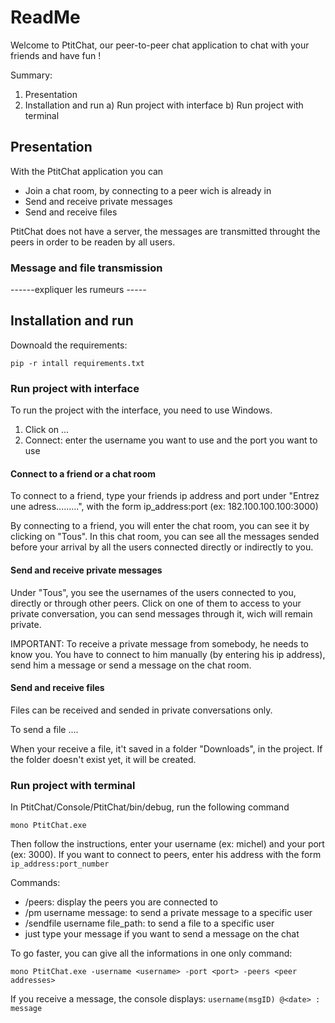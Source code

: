 # ReadMe

Welcome to PtitChat, our peer-to-peer chat application to chat with your friends and have fun !

Summary:
1. Presentation
2. Installation and run
  a) Run project with interface
  b) Run project with terminal


## Presentation

With the PtitChat application you can
- Join a chat room, by connecting to a peer wich is already in
- Send and receive private messages
- Send and receive files 

PtitChat does not have a server, the messages are transmitted throught the peers in order to be readen by all users.

### Message and file transmission
------expliquer les rumeurs -----


## Installation and run

Downoald the requirements:

`pip -r intall requirements.txt`

### Run project with interface

To run the project with the interface, you need to use Windows.

1. Click on ...
2. Connect: enter the username you want to use and the port you want to use

#### Connect to a friend or a chat room

To connect to a friend, type your friends ip address and port under "Entrez une adress.........", with the form ip_address:port (ex: 182.100.100.100:3000)

By connecting to a friend, you will enter the chat room, you can see it by clicking on "Tous". In this chat room, you can see all the messages sended before your arrival by all the users connected directly or indirectly to you.


#### Send and receive private messages

Under "Tous", you see the usernames of the users connected to you, directly or through other peers.
Click on one of them to access to your private conversation, you can send messages through it, wich will remain private.

IMPORTANT: To receive a private message from somebody, he needs to know you. You have to connect to him manually (by entering his ip address), send him a message or send a message on the chat room.


#### Send and receive files

Files can be received and sended in private conversations only.

To send a file ....

When your receive a file, it't saved in a folder "Downloads", in the project. If the folder doesn't exist yet, it will be created.




### Run project with terminal

In PtitChat/Console/PtitChat/bin/debug, run the following command

`mono PtitChat.exe`

Then follow the instructions, enter your username (ex: michel) and your port (ex: 3000).
If you want to connect to peers, enter his address with the form `ip_address:port_number`

Commands:
 - /peers: display the peers you are connected to
 - /pm username message: to send a private message to a specific user
 - /sendfile username file_path: to send a file to a specific user
 - just type your message if you want to send a message on the chat

To go faster, you can give all the informations in one only command:

`mono PtitChat.exe -username <username> -port <port> -peers <peer addresses>`


If you receive a message, the console displays:
  `username(msgID) @<date> : message`



